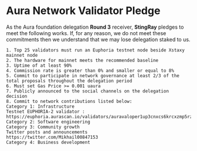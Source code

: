 # Aura Network Validator Pledge

As the Aura foundation delegation **Round 3** receiver, **StingRay** pledges to meet the following works. If, for any reason, we do not meet these commitments then we understand that we may lose delegation staked to us.

    1. Top 25 validators must run an Euphoria testnet node beside Xstaxy mainnet node
    2. The hardware for mainnet meets the recommended baseline    
    3. Uptime of at least 90%
    4. Commission rate is greater than 0% and smaller or equal to 8%
    5. Commit to participate in network governance at least 2/3 of the total proposals throughout the delegation period
    6. Must set Gas Price >= 0.001 uaura
    7. Publicly announced to the social channels on the delegation decision
    8. Commit to network contributions listed below: 
    Category 1: Infrastructure
    Testnet EUPHORIA-2 validator : https://euphoria.aurascan.io/validators/auravaloper1up3cnxcs6krcxzmp5rzcsz85djerxvu5zg2gms
    Category 2: Software engineering
    Category 3: Community growth
    Twitter posts and announcements 
    https://twitter.com/Mikhail00847153
    Category 4: Business development
